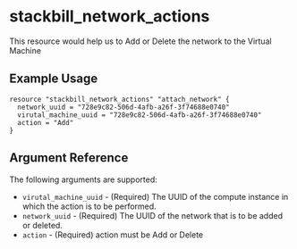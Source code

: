 # stackbill_network_actions

This resource would help us to Add or Delete the network to the Virtual Machine

## Example Usage

```
resource "stackbill_network_actions" "attach_network" {
  network_uuid = "728e9c82-506d-4afb-a26f-3f74688e0740"
  virutal_machine_uuid = "728e9c82-506d-4afb-a26f-3f74688e0740"
  action = "Add"
}
```

## Argument Reference

The following arguments are supported:

- `virutal_machine_uuid` - (Required) The UUID of the compute instance in which the action is to be performed.
- `network_uuid` - (Required) The UUID of the network that is to be added or deleted.
- `action` - (Required) action must be Add or Delete
